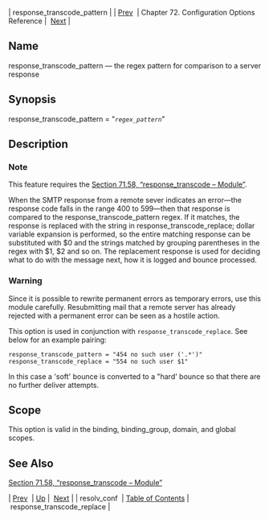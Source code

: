 | response_transcode_pattern |
| [Prev](conf.ref.resolv_conf)  | Chapter 72. Configuration Options Reference |  [Next](conf.ref.response_transcode_replace) |

<a name="conf.ref.response_transcode_pattern"></a>
## Name

response_transcode_pattern — the regex pattern for comparison to a server response

## Synopsis

response_transcode_pattern = "*`regex_pattern`*"

<a name="idp26064912"></a>
## Description

### Note

This feature requires the [Section 71.58, “response_transcode – Module”](modules.response_transcode "71.58. response_transcode – Module").

When the SMTP response from a remote sever indicates an error—the response code falls in the range 400 to 599—then that response is compared to the response_transcode_pattern regex. If it matches, the response is replaced with the string in response_transcode_replace; dollar variable expansion is performed, so the entire matching response can be substituted with $0 and the strings matched by grouping parentheses in the regex with $1, $2 and so on. The replacement response is used for deciding what to do with the message next, how it is logged and bounce processed.

### Warning

Since it is possible to rewrite permanent errors as temporary errors, use this module carefully. Resubmitting mail that a remote server has already rejected with a permanent error can be seen as a hostile action.

This option is used in conjunction with `response_transcode_replace`. See below for an example pairing:

```
response_transcode_pattern = "454 no such user ('.*')"
response_transcode_replace = "554 no such user $1"
```

In this case a 'soft' bounce is converted to a "hard' bounce so that there are no further deliver attempts.

<a name="idp26071600"></a>
## Scope

This option is valid in the binding, binding_group, domain, and global scopes.

<a name="idp26073472"></a>
## See Also

[Section 71.58, “response_transcode – Module”](modules.response_transcode "71.58. response_transcode – Module")

| [Prev](conf.ref.resolv_conf)  | [Up](config.options.ref) |  [Next](conf.ref.response_transcode_replace) |
| resolv_conf  | [Table of Contents](index) |  response_transcode_replace |


